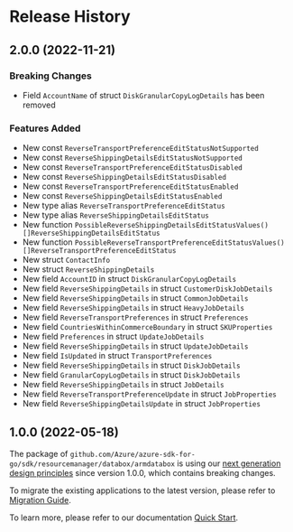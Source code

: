 # Release History

## 2.0.0 (2022-11-21)
### Breaking Changes

- Field `AccountName` of struct `DiskGranularCopyLogDetails` has been removed

### Features Added

- New const `ReverseTransportPreferenceEditStatusNotSupported`
- New const `ReverseShippingDetailsEditStatusNotSupported`
- New const `ReverseTransportPreferenceEditStatusDisabled`
- New const `ReverseShippingDetailsEditStatusDisabled`
- New const `ReverseTransportPreferenceEditStatusEnabled`
- New const `ReverseShippingDetailsEditStatusEnabled`
- New type alias `ReverseTransportPreferenceEditStatus`
- New type alias `ReverseShippingDetailsEditStatus`
- New function `PossibleReverseShippingDetailsEditStatusValues() []ReverseShippingDetailsEditStatus`
- New function `PossibleReverseTransportPreferenceEditStatusValues() []ReverseTransportPreferenceEditStatus`
- New struct `ContactInfo`
- New struct `ReverseShippingDetails`
- New field `AccountID` in struct `DiskGranularCopyLogDetails`
- New field `ReverseShippingDetails` in struct `CustomerDiskJobDetails`
- New field `ReverseShippingDetails` in struct `CommonJobDetails`
- New field `ReverseShippingDetails` in struct `HeavyJobDetails`
- New field `ReverseTransportPreferences` in struct `Preferences`
- New field `CountriesWithinCommerceBoundary` in struct `SKUProperties`
- New field `Preferences` in struct `UpdateJobDetails`
- New field `ReverseShippingDetails` in struct `UpdateJobDetails`
- New field `IsUpdated` in struct `TransportPreferences`
- New field `ReverseShippingDetails` in struct `DiskJobDetails`
- New field `GranularCopyLogDetails` in struct `DiskJobDetails`
- New field `ReverseShippingDetails` in struct `JobDetails`
- New field `ReverseTransportPreferenceUpdate` in struct `JobProperties`
- New field `ReverseShippingDetailsUpdate` in struct `JobProperties`


## 1.0.0 (2022-05-18)

The package of `github.com/Azure/azure-sdk-for-go/sdk/resourcemanager/databox/armdatabox` is using our [next generation design principles](https://azure.github.io/azure-sdk/general_introduction.html) since version 1.0.0, which contains breaking changes.

To migrate the existing applications to the latest version, please refer to [Migration Guide](https://aka.ms/azsdk/go/mgmt/migration).

To learn more, please refer to our documentation [Quick Start](https://aka.ms/azsdk/go/mgmt).